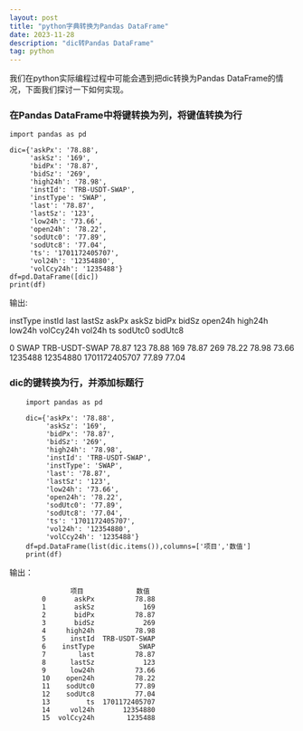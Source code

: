 ```yaml
---
layout: post
title: "python字典转换为Pandas DataFrame"
date: 2023-11-28
description: "dic转Pandas DataFrame"
tag: python
--- 
```

我们在python实际编程过程中可能会遇到把dic转换为Pandas DataFrame的情况，下面我们探讨一下如何实现。

### 在Pandas DataFrame中将键转换为列，将键值转换为行
	import pandas as pd
	
	dic={'askPx': '78.88',
		 'askSz': '169',
		 'bidPx': '78.87',
		 'bidSz': '269',
		 'high24h': '78.98',
		 'instId': 'TRB-USDT-SWAP',
		 'instType': 'SWAP',
		 'last': '78.87',
		 'lastSz': '123',
		 'low24h': '73.66',
		 'open24h': '78.22',
		 'sodUtc0': '77.89',
		 'sodUtc8': '77.04',
		 'ts': '1701172405707',
		 'vol24h': '12354880',
		 'volCcy24h': '1235488'}
	df=pd.DataFrame([dic])
	print(df)
输出:  

  instType         instId   last lastSz  askPx askSz  bidPx bidSz open24h high24h low24h volCcy24h    vol24h             ts sodUtc0 sodUtc8    
  
0     SWAP  TRB-USDT-SWAP  78.87    123  78.88   169  78.87   269   78.22   78.98  73.66   1235488  12354880  1701172405707   77.89   77.04

### dic的键转换为行，并添加标题行


		import pandas as pd

		dic={'askPx': '78.88',
			 'askSz': '169',
			 'bidPx': '78.87',
			 'bidSz': '269',
			 'high24h': '78.98',
			 'instId': 'TRB-USDT-SWAP',
			 'instType': 'SWAP',
			 'last': '78.87',
			 'lastSz': '123',
			 'low24h': '73.66',
			 'open24h': '78.22',
			 'sodUtc0': '77.89',
			 'sodUtc8': '77.04',
			 'ts': '1701172405707',
			 'vol24h': '12354880',
			 'volCcy24h': '1235488'}
		df=pd.DataFrame(list(dic.items()),columns=['项目','数值']
		print(df)
输出：  

		           项目             数值
			0       askPx          78.88
			1       askSz            169
			2       bidPx          78.87
			3       bidSz            269
			4     high24h          78.98
			5      instId  TRB-USDT-SWAP
			6    instType           SWAP
			7        last          78.87
			8      lastSz            123
			9      low24h          73.66
			10    open24h          78.22
			11    sodUtc0          77.89
			12    sodUtc8          77.04
			13         ts  1701172405707
			14     vol24h       12354880
			15  volCcy24h        1235488
		
